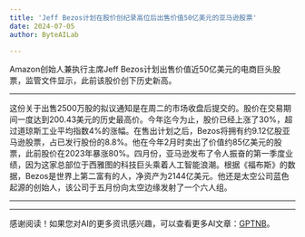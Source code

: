 ```yaml
---
title: 'Jeff Bezos计划在股价创纪录高位后出售价值50亿美元的亚马逊股票'
date: 2024-07-05
author: ByteAILab

---
```


Amazon创始人兼执行主席Jeff Bezos计划出售价值近50亿美元的电商巨头股票，监管文件显示，此前该股价创下历史新高。

---
这份关于出售2500万股的拟议通知是在周二的市场收盘后提交的。股价在交易期间一度达到200.43美元的历史最高价。今年迄今为止，股价已经上涨了30%，超过道琼斯工业平均指数4%的涨幅。在售出计划之后，Bezos将拥有约9.12亿股亚马逊股票，占已发行股份的8.8%。他在今年2月时卖出了价值约85亿美元的股票，此前股价在2023年暴涨80%。四月份，亚马逊发布了令人振奋的第一季度业绩，因为这家总部位于西雅图的科技巨头乘着人工智能浪潮。根据《福布斯》的数据，Bezos是世界上第二富有的人，净资产为2144亿美元。他还是太空公司蓝色起源的创始人，该公司于五月份向太空边缘发射了一个六人组。


---
---
感谢阅读！如果您对AI的更多资讯感兴趣，可以查看更多AI文章：[GPTNB](https://gptnb.com)。